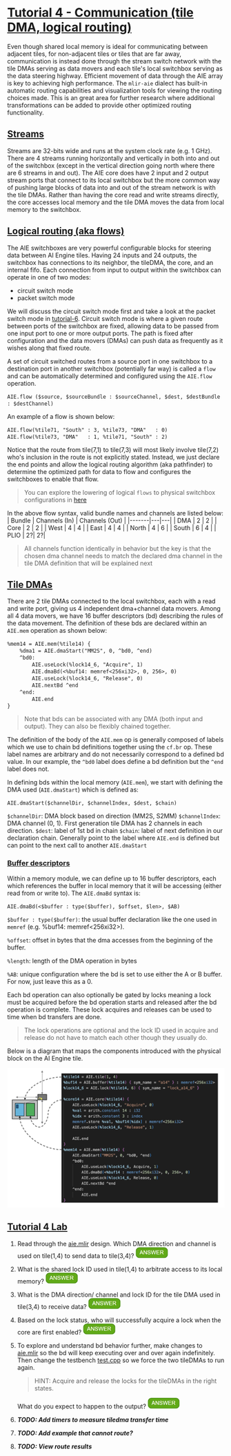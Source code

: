 <!---//===- README.md --------------------------*- Markdown -*-===//
//
// This file is licensed under the Apache License v2.0 with LLVM Exceptions.
// See https://llvm.org/LICENSE.txt for license information.
// SPDX-License-Identifier: Apache-2.0 WITH LLVM-exception
//
// Copyright (C) 2022, Advanced Micro Devices, Inc.
// 
//===----------------------------------------------------------------------===//-->

# <ins>Tutorial 4 - Communication (tile DMA, logical routing)</ins>

Even though shared local memory is ideal for communicating between adjacent tiles, for non-adjacent tiles or tiles that are far away, communication is instead done through the stream switch network with the tile DMAs serving as data movers and each tile's local switchbox serving as the data steering highway. Efficient movement of data through the AIE array is key to achieving high performance. The `mlir-aie` dialect has built-in automatic routing capabilities and visualization tools for viewing the routing choices made. This is an great area for further research where additional transformations can be added to provide other optimized routing functionality.

## <ins>Streams</ins>
Streams are 32-bits wide and runs at the system clock rate (e.g. 1 GHz). There are 4 streams running horizontally and vertically in both into and out of the switchbox (except in the vertical direction going north where there are 6 streams in and out). The AIE core does have 2 input and 2 output stream ports that connect to its local switchbox but the more common way of pushing large blocks of data into and out of the stream network is with the tile DMAs. Rather than having the core read and write streams directly, the core accesses local memory and the tile DMA moves the data from local memory to the switchbox.

## <ins>Logical routing (aka flows)</ins>
The AIE switchboxes are very powerful configurable blocks for steering data between AI Engine tiles. Having 24 inputs and 24 outputs, the switchbox has connections to its neighbor, the tileDMA, the core, and an internal fifo. Each connection from input to output within the switchbox can operate in one of two modes: 
* circuit switch mode
* packet switch mode

We will discuss the circuit switch mode first and take a look at the packet switch mode in [tutorial-6](../../tutorial-6). Circuit switch mode is where a given route between ports of the switchbox are fixed, allowing data to be passed from one input port to one or more output ports. The path is fixed after configuration and the data movers (DMAs) can push data as frequently as it wishes along that fixed route.

A set of circuit switched routes from a source port in one switchbox to a destination port in another switchbox (potentially far way) is called a `flow ` and can be automatically determined and configured using the `AIE.flow` operation. 
```
AIE.flow ($source, $sourceBundle : $sourceChannel, $dest, $destBundle : $destChannel)
```
An example of a flow is shown below:
```
AIE.flow(%tile71, "South" : 3, %tile73, "DMA"   : 0)
AIE.flow(%tile73, "DMA"   : 1, %tile71, "South" : 2)
```
Notice that the route from tile(7,1) to tile(7,3) will most likely involve tile(7,2) who's inclusion in the route is not explicitly stated. Instead, we just declare the end points and allow the logical routing algorithm (aka pathfinder) to determine the optimized path for data to flow and configures the switchboxes to enable that flow.
> You can explore the lowering of logical `flows` to physical switchbox configurations in [here](../switchbox)

In the above flow syntax, valid bundle names and channels are listed below: 
| Bundle | Channels (In) | Channels (Out) |
|-------|---|---|
| DMA   | 2 | 2 |
| Core  | 2 | 2 |
| West  | 4 | 4 |
| East  | 4 | 4 |
| North | 4 | 6 |
| South | 6 | 4 |
| PLIO  | 2?| 2?|
>All channels function identically in behavior but the key is that the chosen dma channel needs to match the declared dma channel in the tile DMA definition that will be explained next

## <ins>Tile DMAs</ins>
There are 2 tile DMAs connected to the local switchbox, each with a read and write port, giving us 4 independent dma+channel data movers. Among all 4 data movers, we have 16 buffer descriptors (bd) describing the rules of the data movement. The definition of these bds are declared within an `AIE.mem` operation as shown below:
```
%mem14 = AIE.mem(%tile14) {
    %dma1 = AIE.dmaStart("MM2S", 0, ^bd0, ^end)
    ^bd0:
        AIE.useLock(%lock14_6, "Acquire", 1)
        AIE.dmaBd(<%buf14: memref<256xi32>, 0, 256>, 0)
        AIE.useLock(%lock14_6, "Release", 0)
        AIE.nextBd ^end
    ^end:
        AIE.end
}
```
> Note that bds can be associated with any DMA (both input and output). They can also be flexibly chained together.

The definition of the body of the `AIE.mem` op is generally composed of labels which we use to chain bd definitions together using the `cf.br` op. These label names are arbitrary and do not necessarily correspond to a defined bd value. In our example, the `^bd0` label does define a bd definition but the `^end` label does not.  

In defining bds within the local memory (`AIE.mem`), we start with defining the DMA used (`AIE.dmaStart`) which is defined as:
```
AIE.dmaStart($channelDir, $channelIndex, $dest, $chain)
```
`$channelDir`: DMA block based on direction (MM2S, S2MM)
`$channelIndex`: DMA channel (0, 1). First generation tile DMA has 2 channels in each direction.
`$dest`: label of 1st bd in chain
`$chain`: label of next definition in our declaration chain. Generally point to the label where `AIE.end` is defined but can point to the next call to another `AIE.dmaStart`

### <ins>Buffer descriptors</ins>
Within a memory module, we can define up to 16 buffer descriptors, each which references the buffer in local memory that it will be accessing (either read from or write to).
The `AIE.dmaBd` syntax is:
```
AIE.dmaBd(<$buffer : type($buffer), $offset, $len>, $AB)
```
`$buffer : type($buffer)`: the usual buffer declaration like the one used in `memref` (e.g. %buf14: memref<256xi32>). 

`%offset`:  offset in bytes that the dma accesses from the beginning of the buffer. 

`%length`: length of the DMA operation in bytes

`%AB`: unique configuration where the bd is set to use either the A or B buffer. For now, just leave this as a 0.

Each bd operation can also optionally be gated by locks meaning a lock must be acquired before the bd operation starts and released after the bd operation is complete. These lock acquires and releases can be used to time when bd transfers are done.
> The lock operations are optional and the lock ID used in acquire and release do not have to match each other though they usually do.

Below is a diagram that maps the components introduced with the physical block on the AI Engine tile.
<p><img src="../../images/diagram6.png" width="800"><p>

## <ins>Tutorial 4 Lab </ins>

1. Read through the [aie.mlir](aie.mlir) design. Which DMA direction and channel is used on tile(1,4) to send data to tile(3,4)? <img src="../../images/answer1.jpg" title="MM2S, channel 0" height=25>

2. What is the shared lock ID used in tile(1,4) to arbitrate access to its local memory? <img src="../../images/answer1.jpg" title="6" height=25>

3. What is the DMA direction/ channel and lock ID for the tile DMA used in tile(3,4) to receive data? <img src="../../images/answer1.jpg" title="S2MM, channel 1, lock ID=7" height=25>

4. Based on the lock status, who will successfully acquire a lock when the core are first enabled? <img src="../../images/answer1.jpg" title="tile(1,4)'s core, tile(3,4)'s tile DMA (S2MM, ch#1)" height=25>

5. To explore and understand bd behavior further, make changes to [aie.mlir](aie.mlir) so the bd will keep executing over and over again indefinitely. Then change the testbench [test.cpp](test.cpp) so we force the two tileDMAs to run again. 
    >HINT: Acquire and release the locks for the tileDMAs in the right states. 

    What do you expect to happen to the output? <img src="../../images/answer1.jpg" title="Test will fail since the we overwrite the buf34 again." height=25>

6. ***TODO: Add timers to measure tiledma transfer time***

7. ***TODO: Add example that cannot route?***

8. ***TODO: View route results*** 
